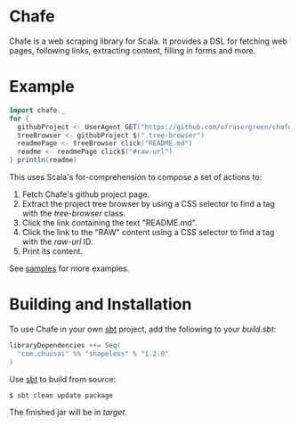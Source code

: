 Chafe
=====

Chafe is a web scraping library for Scala. It provides a DSL for fetching web
pages, following links, extracting content, filling in forms and more.

Example
=======

```scala
import chafe._
for {
  githubProject <- UserAgent GET("https://github.com/ofrasergreen/chafe")
  treeBrowser <- githubProject $(".tree-browser")
  readmePage <- treeBrowser click("README.md")
  readme <- readmePage click$("#raw-url")
} println(readme)
```

This uses Scala's for-comprehension to compose a set of actions to:

1. Fetch Chafe's github project page.
1. Extract the project tree browser by using a CSS selector to find a tag with
   the *tree-browser* class.
1. Click the link containing the text "README.md".
1. Click the link to the "RAW" content using a CSS selector to find a tag
   with the *raw-url* ID.
1. Print its content.

See [samples](chafe/tree/master/samples) for more examples.

Building and Installation
=========================

To use Chafe in your own [sbt]("https://github.com/harrah/xsbt") project, add
the following to your *build.sbt*:

```scala
libraryDependencies ++= Seq(
  "com.chuusai" %% "shapeless" % "1.2.0"
)
```

Use [sbt]("https://github.com/harrah/xsbt") to build from source:

```
$ sbt clean update package
```

The finished jar will be in *target*.


